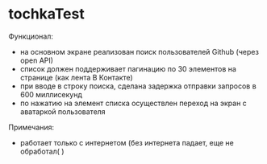# tochkaTest

Функционал:
- на основном экране реализован поиск пользователей Github (через open API)
- список должен поддерживает пагинацию по 30 элементов на странице (как лента В Контакте)
- при вводе в строку поиска, сделана задержка отправки запросов в 600 миллисекунд
- по нажатию на элемент списка осуществлен переход на экран с аватаркой пользователя

Примечания:
- работает только с интернетом (без интернета падает, еще не обработал( )
